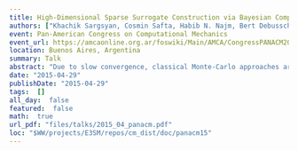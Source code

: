 ```yaml
---
title: High-Dimensional Sparse Surrogate Construction via Bayesian Compressive Sensing   
authors: ["Khachik Sargsyan, Cosmin Safta, Habib N. Najm, Bert Debusschere, Daniel Ricciuto, Peter Thornton"]
event: Pan-American Congress on Computational Mechanics
event_url: https://amcaonline.org.ar/foswiki/Main/AMCA/CongressPANACM2015
location: Buenos Aires, Argentina
summary: Talk
abstract: "Due to slow convergence, classical Monte-Carlo approaches are ineffective for computationally intensive studies of complex models as they require prohibitively many sampled simulations for reasonable accuracy. Targeting high-dimensional systems, we build computationally inexpensive surrogate models in order to accelerate both forward (e.g., uncertainty propagation and sensitivity analysis) and inverse (e.g., calibration) uncertainty quantification studies. We apply Polynomial Chaos (PC) spectral expansions to build surrogate relationships between output quantities and model parameters using as few forward model simulations as possible.<br>For a complex model with a large number of input parameters, building a PC surrogate model is challenged by high dimensionality: there is typically insufficient model simulation data as well as a prohibitively large number of spectral basis terms. Bayesian compressive sensing (BCS) approach is employed in order to detect a sparse polynomial basis set that best captures the model outputs. We enhance the BCS algorithm with iterative basis growth and reweighing that effectively searches polynomial space for an optimal, sparse basis set.<br>Besides proof-of-concept studies for synthetic models, the technique is demonstrated on the Community Land Model with more than 50 input parameters. The outcome of the algorithm is then employed for forward uncertainty propagation and variance-based sensitivity analysis, leading to dimensionality reduction. Furthermore, the computationally inexpensive surrogates greatly accelerate statistical methods for parameter estimation, where one relies on observational data to estimate input parameters with quantified uncertainty, using Markov Chain Monte Carlo sampling.<br><br>"
date: "2015-04-29"
publishDate: "2015-04-29"
tags:  []
all_day:  false
featured:  false
math:  true
url_pdf: "files/talks/2015_04_panacm.pdf"
loc: "$WW/projects/E3SM/repos/cm_dist/doc/panacm15"
---
```

